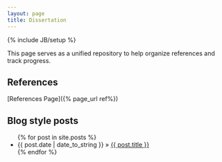 ```yaml
---
layout: page
title: Dissertation
---
```

{% include JB/setup %}

This page serves as a unified repository to help organize references and track progress.

## References
[References Page]({% page_url ref%})
    
## Blog style posts
<ul class="posts">
  {% for post in site.posts %}
    <li><span>{{ post.date | date_to_string }}</span> &raquo; <a href="{{ BASE_PATH }}{{ post.url }}">{{ post.title }}</a></li>
  {% endfor %}
</ul>


